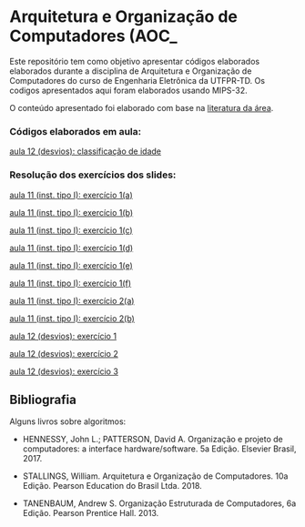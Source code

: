 # Arquitetura e Organização de Computadores (AOC_

<div>
  <div id="intro">
    <p> Este repositório tem como objetivo apresentar códigos elaborados elaborados durante a disciplina de Arquitetura e Organização de Computadores do curso de Engenharia Eletrônica da UTFPR-TD. Os codigos apresentados aqui foram elaborados usando MIPS-32.</p> 
    <p>O conteúdo apresentado foi elaborado com base na <a href="#bibliografia">literatura da área</a>.</p>
  </div>
   <p>
   </p><h3>Códigos elaborados em aula:</h3>
    <p><a href="https://github.com/jjbaqueta/AOC/blob/main/elseIf_idades.asm">aula 12 (desvios): classificação de idade</a></p>
   </p><h3>Resolução dos exercícios dos slides:</h3>
    <p><a href="https://github.com/jjbaqueta/EPOD/blob/main/gabarito_exercicios_sobre_recursividade.ipynb">aula 11 (inst. tipo I): exercício 1(a)</a></p>
    <p><a href="https://github.com/jjbaqueta/EPOD/blob/main/gabarito_exercicios_sobre_recursividade.ipynb">aula 11 (inst. tipo I): exercício 1(b)</a></p>
    <p><a href="https://github.com/jjbaqueta/EPOD/blob/main/gabarito_exercicios_sobre_recursividade.ipynb">aula 11 (inst. tipo I): exercício 1(c)</a></p>
    <p><a href="https://github.com/jjbaqueta/EPOD/blob/main/gabarito_exercicios_sobre_recursividade.ipynb">aula 11 (inst. tipo I): exercício 1(d)</a></p>
    <p><a href="https://github.com/jjbaqueta/EPOD/blob/main/gabarito_exercicios_sobre_recursividade.ipynb">aula 11 (inst. tipo I): exercício 1(e)</a></p>
    <p><a href="https://github.com/jjbaqueta/EPOD/blob/main/gabarito_exercicios_sobre_recursividade.ipynb">aula 11 (inst. tipo I): exercício 1(f)</a></p>
    <p><a href="https://github.com/jjbaqueta/EPOD/blob/main/gabarito_exercicios_sobre_recursividade.ipynb">aula 11 (inst. tipo I): exercício 2(a)</a></p>
    <p><a href="https://github.com/jjbaqueta/EPOD/blob/main/gabarito_exercicios_sobre_recursividade.ipynb">aula 11 (inst. tipo I): exercício 2(b)</a></p>
    <p><a href="https://github.com/jjbaqueta/EPOD/blob/main/gabarito_exercicios_sobre_recursividade.ipynb">aula 12 (desvios): exercício 1</a></p>
    <p><a href="https://github.com/jjbaqueta/AOC/blob/main/elseif_temperaturas.asm">aula 12 (desvios): exercício 2</a></p>
    <p><a href="https://github.com/jjbaqueta/EPOD/blob/main/gabarito_exercicios_sobre_recursividade.ipynb">aula 12 (desvios): exercício 3</a></p>
</p>
  </div>
  
  <div id="bibliografia">
    <h2>Bibliografia</h2>
      <p>Alguns livros sobre algoritmos:</p>
      <ul>
        <li><p>HENNESSY, John L.; PATTERSON, David A. Organização e projeto de computadores: a interface hardware/software. 5a Edição. Elsevier Brasil, 2017.</p></li>
        <li><p>STALLINGS, William. Arquitetura e Organização de Computadores. 10a Edição. Pearson Education do Brasil Ltda. 2018.</p></li>
        <li><p>TANENBAUM, Andrew S. Organização Estruturada de Computadores, 6a Edição. Pearson Prentice Hall. 2013.</li>
      </ul>
  </div>  
</div>

